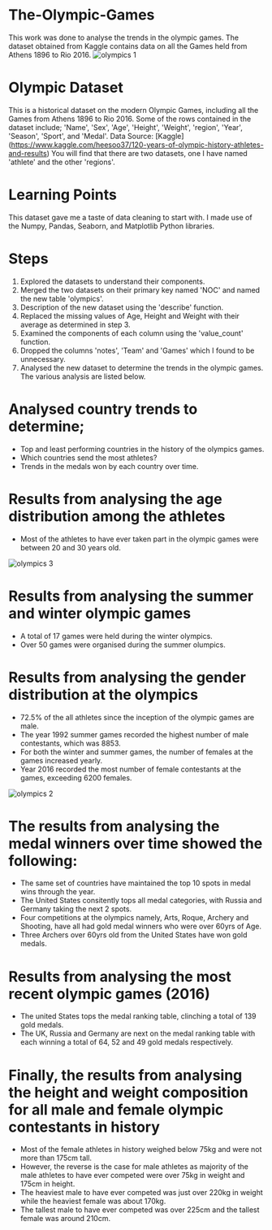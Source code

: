 # The-Olympic-Games
This work was done to analyse the trends in the olympic games. The dataset obtained from Kaggle contains data on all the Games held from Athens 1896 to Rio 2016.
![olympics 1](https://user-images.githubusercontent.com/87578606/131578678-69b4948f-7511-4141-9827-9e5b70b72b09.jpg)


# Olympic Dataset
This is a historical dataset on the modern Olympic Games, including all the Games from Athens 1896 to Rio 2016.
Some of the rows contained in the dataset include; 'Name',	'Sex',	'Age',	'Height',	'Weight', 'region', 'Year', 'Season', 'Sport', and 'Medal'.
Data Source: [Kaggle] (https://www.kaggle.com/heesoo37/120-years-of-olympic-history-athletes-and-results)
You will find that there are two datasets, one I have named 'athlete' and the other 'regions'.

# Learning Points
This dataset gave me a taste of data cleaning to start with.
I made use of the Numpy, Pandas, Seaborn, and Matplotlib Python libraries.

# Steps
1. Explored the datasets to understand their components.
2. Merged the two datasets on their primary key named 'NOC' and named the new table 'olympics'.
3. Description of the new dataset using the 'describe' function.
4. Replaced the missing values of Age, Height and Weight with their average as determined in step 3.
5. Examined the components of each column using the 'value_count' function.
6. Dropped the columns 'notes', 'Team' and 'Games' which I found to be unnecessary.
7. Analysed the new dataset to determine the trends in the olympic games. The various analysis are listed below.

# Analysed country trends to determine;
  * Top and least performing countries in the history of the olympics games.
  * Which countries send the most athletes?
  * Trends in the medals won by each country over time.

# Results from analysing the age distribution among the athletes
  * Most of the athletes to have ever taken part in the olympic games were between 20 and 30 years old.

![olympics 3](https://user-images.githubusercontent.com/87578606/131578753-0db1e0db-5590-4915-a21e-750e69e4ec16.png)
# Results from analysing the summer and winter olympic games
  * A total of 17 games were held during the winter olympics.
  * Over 50 games were organised during the summer olumpics.

# Results from analysing the gender distribution at the olympics
  * 72.5% of the all athletes since the inception of the olympic games are male.
  * The year 1992 summer games recorded the highest number of male contestants, which was 8853.
  * For both the winter and summer games, the number of females at the games increased yearly. 
  * Year 2016 recorded the most number of female contestants at the games, exceeding 6200 females.

![olympics 2](https://user-images.githubusercontent.com/87578606/131578797-b60c36ff-9701-4965-a143-9a03d4faf657.jpg)
# The results from analysing the medal winners over time showed the following:
  * The same set of countries have maintained the top 10 spots in medal wins through the year.
  * The United States consitently tops all medal categories, with Russia and Germany taking the next 2 spots.
  * Four competitions at the olympics namely, Arts, Roque, Archery and Shooting, have all had gold medal winners who were over 60yrs of Age.
  * Three Archers over 60yrs old from the United States have won gold medals.

# Results from analysing the most recent olympic games (2016)
  * The united States tops the medal ranking table, clinching a total of 139 gold medals.
  * The UK, Russia and Germany are next on the medal ranking table with each winning a total of 64, 52 and 49 gold medals respectively.

# Finally, the results from analysing the height and weight composition for all male and female olympic contestants in history
  * Most of the female athletes in history weighed below 75kg and were not more than 175cm tall.
  * However, the reverse is the case for male athletes as majority of the male athletes to have ever competed were over 75kg in weight and 175cm in height.
  * The heaviest male to have ever competed was just over 220kg in weight while the heaviest female was about 170kg.
  * The tallest male to have ever competed was over 225cm and the tallest female was around 210cm.
